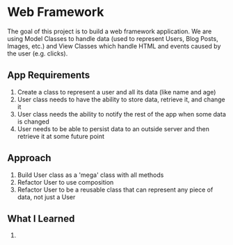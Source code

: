 # Web Framework

The goal of this project is to build a web framework application. We are using Model Classes to handle data (used to represent Users, Blog Posts, Images, etc.) and View Classes which handle HTML and events caused by the user (e.g. clicks).

## App Requirements

1. Create a class to represent a user and all its data (like name and age)
2. User class needs to have the ability to store data, retrieve it, and change it
3. User class needs the ability to notify the rest of the app when some data is changed
4. User needs to be able to persist data to an outside server and then retrieve it at some future point

## Approach

1. Build User class as a 'mega' class with all methods
2. Refactor User to use composition
3. Refactor User to be a reusable class that can represent any piece of data, not just a User

## What I Learned

1.
